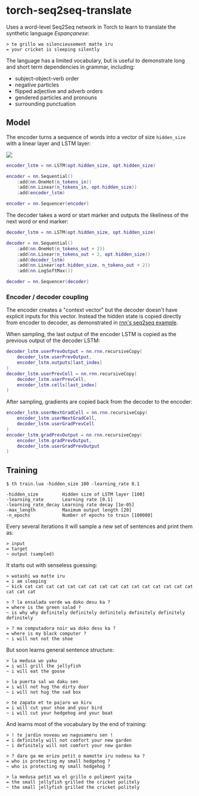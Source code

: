 # torch-seq2seq-translate

Uses a word-level Seq2Seq network in Torch to learn to translate the synthetic language *Espançanese*:

```
> te grillo wa silencieusement matte iru
= your cricket is sleeping silently
```

The language has a limited vocabulary, but is useful to demonstrate long and short term dependencies in grammar, including:

* subject-object-verb order
* negative particles
* flipped adjective and adverb orders
* gendered particles and pronouns
* surrounding punctuation

## Model

The encoder turns a sequence of words into a vector of size `hidden_size` with a linear layer and LSTM layer:

![](https://i.imgur.com/QqMFp3p.png)

```lua
encoder_lstm = nn.LSTM(opt.hidden_size, opt.hidden_size)

encoder = nn.Sequential()
    :add(nn.OneHot(n_tokens_in))
    :add(nn.Linear(n_tokens_in, opt.hidden_size))
    :add(encoder_lstm)

encoder = nn.Sequencer(encoder)
```

The decoder takes a word or start marker and outputs the likeliness of the next word or end marker:

```lua
decoder_lstm = nn.LSTM(opt.hidden_size, opt.hidden_size)

decoder = nn.Sequential()
    :add(nn.OneHot(n_tokens_out + 2))
    :add(nn.Linear(n_tokens_out + 2, opt.hidden_size))
    :add(decoder_lstm)
    :add(nn.Linear(opt.hidden_size, n_tokens_out + 2))
    :add(nn.LogSoftMax())

decoder = nn.Sequencer(decoder)
```

### Encoder / decoder coupling

The encoder creates a "context vector" but the decoder doesn't have explicit inputs for this vector. Instead the hidden state is copied directly from encoder to decoder, as demonstrated in [rnn's seq2seq example](https://github.com/Element-Research/rnn/blob/master/examples/encoder-decoder-coupling.lua).

When sampling, the last output of the encoder LSTM is copied as the previous output of the decoder LSTM:

```lua
decoder_lstm.userPrevOutput = nn.rnn.recursiveCopy(
    decoder_lstm.userPrevOutput,
    encoder_lstm.outputs[last_index]
)
decoder_lstm.userPrevCell = nn.rnn.recursiveCopy(
    decoder_lstm.userPrevCell,
    encoder_lstm.cells[last_index]
)
```

After sampling, gradients are copied back from the decoder to the encoder:

```lua
encoder_lstm.userNextGradCell = nn.rnn.recursiveCopy(
    encoder_lstm.userNextGradCell,
    decoder_lstm.userGradPrevCell
)
encoder_lstm.gradPrevOutput = nn.rnn.recursiveCopy(
    encoder_lstm.gradPrevOutput,
    decoder_lstm.userGradPrevOutput
)
```


## Training

```
$ th train.lua -hidden_size 100 -learning_rate 0.1

-hidden_size         Hidden size of LSTM layer [100]
-learning_rate       Learning rate [0.1]
-learning_rate_decay Learning rate decay [1e-05]
-max_length          Maximum output length [20]
-n_epochs            Number of epochs to train [100000]
```

Every several iterations it will sample a new set of sentences and print them as:

```
> input
= target
~ output (sampled)
```

It starts out with senseless guessing:

```
> watashi wa matte iru
= i am sleeping
~ kick cat cat cat cat cat cat cat cat cat cat cat cat cat cat cat cat cat cat cat

> ? la ensalada verde wa doko desu ka ?
= where is the green salad ?
~ is why why definitely definitely definitely definitely definitely definitely 

> ? ma computadora noir wa doko desu ka ?
= where is my black computer ?
~ i will not not the shoe
```

But soon learns general sentence structure:

```
> la medusa wo yaku
= i will grill the jellyfish
~ i will eat the goose

> la puerta sal wo daku sen
= i will not hug the dirty door
~ i will not hug the sad box

> te zapato et te pajaro wo kiru
= i will cut your shoe and your bird
~ i will cut your hedgehog and your boat
```

And learns most of the vocabulary by the end of training:

```
> ! te jardin noveau wo nagusameru sen !
= i definitely will not comfort your new garden
~ i definitely will not comfort your new garden

> ? dare ga me erizo petit o mamotte iru nodesu ka ?
= who is protecting my small hedgehog ?
~ who is protecting my small hedgehog ?

> la medusa petit wa el grillo o poliment yaita
= the small jellyfish grilled the cricket politely
~ the small jellyfish grilled the cricket politely
```
